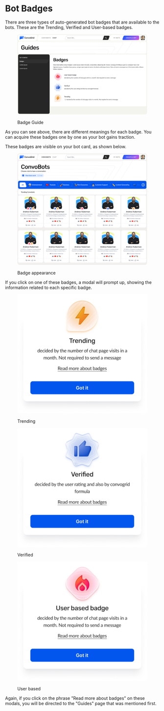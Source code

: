 # Bot Badges

There are three types of auto-generated bot badges that are available to the bots. These are the Trending, Verified and User-based badges.&#x20;

<figure><img src="../.gitbook/assets/My conversations (1).png" alt=""><figcaption><p>Badge Guide</p></figcaption></figure>

As you can see above, there are different meanings for each badge. You can acquire these badges one by one as your bot gains traction.

These badges are visible on your bot card, as shown below.

<figure><img src="../.gitbook/assets/Usage examples.png" alt=""><figcaption><p>Badge appearance</p></figcaption></figure>

If you click on one of these badges, a modal will prompt up, showing the information related to each specific badge.

<div>

<figure><img src="../.gitbook/assets/Group 362468147.png" alt=""><figcaption><p>Trending</p></figcaption></figure>

 

<figure><img src="../.gitbook/assets/Group 362468146.png" alt=""><figcaption><p>Verified</p></figcaption></figure>

 

<figure><img src="../.gitbook/assets/Group 362468145.png" alt=""><figcaption><p>User based</p></figcaption></figure>

</div>

Again, if you click on the phrase "Read more about badges" on these modals, you will be directed to the "Guides" page that was mentioned first.
